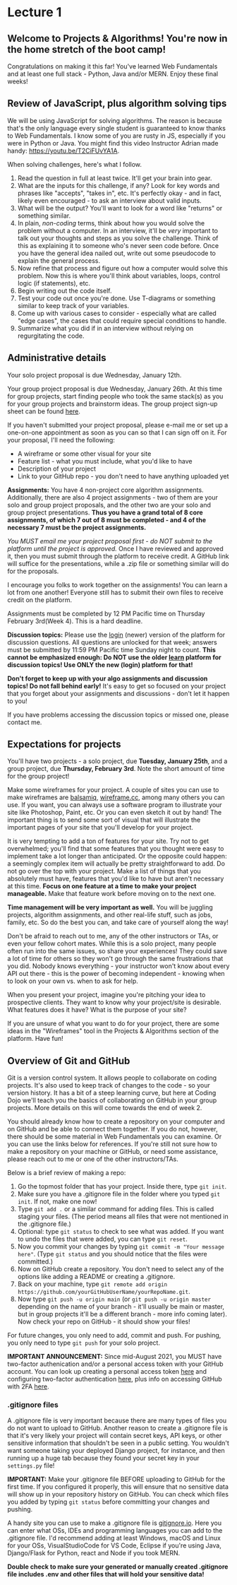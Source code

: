 # Lecture 1

## Welcome to Projects & Algorithms!  You're now in the home stretch of the boot camp!

Congratulations on making it this far!  You've learned Web Fundamentals and at least one full stack - Python, Java and/or MERN.  Enjoy these final weeks!

## Review of JavaScript, plus algorithm solving tips

We will be using JavaScript for solving algorithms.  The reason is because that's the only language every single student is guaranteed to know thanks to Web Fundamentals.  I know some of you are rusty in JS, especially if you were in Python or Java.  You might find this video Instructor Adrian made handy: https://youtu.be/T2CiFUvYA1A.

When solving challenges, here's what I follow.
1. Read the question in full at least twice.  It'll get your brain into gear.
2. What are the inputs for this challenge, if any?  Look for key words and phrases like "accepts", "takes in", etc.  It's perfectly okay - and in fact, likely even encouraged - to ask an interview about valid inputs.
3. What will be the output?  You'll want to look for a word like "returns" or something similar.
4. In plain, *non-coding* terms, think about how you would solve the problem without a computer.  In an interview, it'll be *very* important to talk out your thoughts and steps as you solve the challenge.  Think of this as explaining it to someone who's never seen code before.  Once you have the general idea nailed out, write out some pseudocode to explain the general process.
5. Now refine that process and figure out how a computer would solve this problem.  Now this is where you'll think about variables, loops, control logic (if statements), etc.
6. Begin writing out the code itself.
7. Test your code out once you're done.  Use T-diagrams or something similar to keep track of your variables.  
8. Come up with various cases to consider - especially what are called "edge cases", the cases that could require special conditions to handle.
9. Summarize what you did if in an interview without relying on regurgitating the code.

## Administrative details

Your solo project proposal is due Wednesday, January 12th.

Your group project proposal is due Wednesday, January 26th.  At this time for group projects, start finding people who took the same stack(s) as you for your group projects and brainstorm ideas.  The group project sign-up sheet can be found [here](https://docs.google.com/spreadsheets/d/1aokHn-Ksoq6x64dx1E9xTzQvm_FaFeuHePjgoSZiKYs/edit#gid=0).

If you haven't submitted your project proposal, please e-mail me or set up a one-on-one appointment as soon as you can so that I can sign off on it.  For your proposal, I'll need the following:
- A wireframe or some other visual for your site
- Feature list - what you must include, what you'd like to have
- Description of your project
- Link to your GitHub repo - you don't need to have anything uploaded yet

**Assignments:** You have 4 non-project core algorithm assignments.  Additionally, there are also 4 project assignments - two of them are your solo and group project proposals, and the other two are your solo and group project presentations.  **Thus you have a grand total of 8 core assignments, of which 7 out of 8 must be completed - and 4 of the necessary 7 must be the project assignments.**  

*You MUST email me your project proposal first - do NOT submit to the platform until the project is approved.* Once I have reviewed and approved it, then you must submit through the platform to receive credit.  A GitHub link will suffice for the presentations, while a .zip file or something similar will do for the proposals.

I encourage you folks to work together on the assignments!  You can learn a lot from one another!  Everyone still has to submit their own files to receive credit on the platform.

Assignments must be completed by 12 PM Pacific time on Thursday February 3rd(Week 4).  This is a hard deadline.

**Discussion topics:** Please use the [login](https://login.codingdojo.com) (newer) version of the platform for discussion questions.  All questions are unlocked for that week; answers must be submitted by 11:59 PM Pacific time Sunday night to count.  **This cannot be emphasized enough: Do NOT use the older [learn](https://learn.codingdojo.com) platform for discussion topics!  Use ONLY the new (login) platform for that!**

**Don't forget to keep up with your algo assignments and discussion topics!  Do not fall behind early!**  It's easy to get so focused on your project that you forget about your assignments and discussions - don't let it happen to you!

If you have problems accessing the discussion topics or missed one, please contact me.

## Expectations for projects

You'll have two projects - a solo project, due **Tuesday, January 25th**, and a group project, due **Thursday, February 3rd**.  Note the short amount of time for the group project!

Make some wireframes for your project.  A couple of sites you can use to make wireframes are [balsamiq](https://www.balsamiq.com), [wireframe.cc](https://wireframe.cc), among many others you can use.  If you want, you can always use a software program to illustrate your site like Photoshop, Paint, etc.  Or you can even sketch it out by hand!  The important thing is to send some sort of visual that will illustrate the important pages of your site that you'll develop for your project.

It is very tempting to add a ton of features for your site.  Try not to get overwhelmed; you'll find that some features that you thought were easy to implement take a lot longer than anticipated.  Or the opposite could happen: a seemingly complex item will actually be pretty straightforward to add.  Do not go over the top with your project.  Make a list of things that you absolutely must have, features that you'd like to have but aren't necessary at this time.  **Focus on one feature at a time to make your project manageable.**  Make that feature work before moving on to the next one.

**Time management will be very important as well.** You will be juggling projects, algorithm assignments, and other real-life stuff, such as jobs, family, etc.  So do the best you can, and take care of yourself along the way!

Don't be afraid to reach out to me, any of the other instructors or TAs, or even your fellow cohort mates.  While this is a solo project, many people often run into the same issues, so share your experiences!  They could save a lot of time for others so they won't go through the same frustrations that you did.  Nobody knows everything - your instructor won't know about every API out there - this is the power of becoming independent - knowing when to look on your own vs. when to ask for help.

When you present your project, imagine you're pitching your idea to prospective clients.  They want to know why your project/site is desirable.  What features does it have?  What is the purpose of your site?

If you are unsure of what you want to do for your project, there are some ideas in the "Wireframes" tool in the Projects & Algorithms section of the platform.  Have fun!

## Overview of Git and GitHub

Git is a version control system.  It allows people to collaborate on coding projects.  It's also used to keep track of changes to the code - so your version history.  It has a bit of a steep learning curve, but here at Coding Dojo we'll teach you the basics of collaborating on GitHub in your group projects.  More details on this will come towards the end of week 2.

You should already know how to create a repository on your computer and on GitHub and be able to connect them together.  If you do not, however, there should be some material in Web Fundamentals you can examine.  Or you can use the links below for references.  If you're still not sure how to make a repository on your machine or GitHub, or need some assistance, please reach out to me or one of the other instructors/TAs.

Below is a brief review of making a repo:

1. Go the topmost folder that has your project.  Inside there, type `git init`.
2. Make sure you have a .gitignore file in the folder where you typed `git init`.  If not, make one now!
3. Type `git add .` or a similar command for adding files.  This is called staging your files.  (The period means all files that were not mentioned in the .gitignore file.)
4. Optional: type `git status` to check to see what was added.  If you want to undo the files that were added, you can type `git reset`.
5. Now you commit your changes by typing `git commit -m "Your message here"`.  (Type `git status` and you should notice that the files were committed.)
6. Now on GitHub create a repository.  You don't need to select any of the options like adding a README or creating a .gitignore.
7. Back on your machine, type `git remote add origin https://github.com/yourGitHubUserName/yourRepoName.git`.
8. Now type `git push -u origin main` (or `git push -u origin master` depending on the name of your branch - it'll usually be main or master, but in group projects it'll be a different branch - more info coming later).  Now check your repo on GitHub - it should show your files!

For future changes, you only need to add, commit and push.  For pushing, you only need to type `git push` for your solo project.

**IMPORTANT ANNOUNCEMENT:** Since mid-August 2021, you MUST have two-factor authenication and/or a personal access token with your GitHub account.  You can look up creating a personal access token [here](https://docs.github.com/en/github/authenticating-to-github/keeping-your-account-and-data-secure/creating-a-personal-access-token) and configuring two-factor authentication [here](https://docs.github.com/en/github/authenticating-to-github/securing-your-account-with-two-factor-authentication-2fa/configuring-two-factor-authentication), plus info on accessing GitHub with 2FA [here](https://docs.github.com/en/github/authenticating-to-github/securing-your-account-with-two-factor-authentication-2fa/accessing-github-using-two-factor-authentication).


### .gitignore files
A .gitignore file is very important because there are many types of files you do not want to upload to GitHub.  Another reason to create a .gitignore file is that it's very likely your project will contain secret keys, API keys, or other sensitive information that shouldn't be seen in a public setting.  You wouldn't want someone taking your deployed Django project, for instance, and then running up a huge tab because they found your secret key in your `settings.py` file!

**IMPORTANT:** Make your .gitignore file BEFORE uploading to GitHub for the first time.  If you configured it properly, this will ensure that no sensitive data will show up in your repository history on GitHub.  You can check which files you added by typing `git status` before committing your changes and pushing.

A handy site you can use to make a .gitignore file is [gitignore.io](https://www.toptal.com/developers/gitignore).  Here you can enter what OSs, IDEs and programming languages you can add to the .gitignore file.  I'd recommend adding at least Windows, macOS and Linux for your OSs, VisualStudioCode for VS Code, Eclipse if you're using Java, Django/Flask for Python, react and Node if you took MERN.  

**Double check to make sure your generated or manually created .gitignore file includes .env and other files that will hold your sensitive data!**